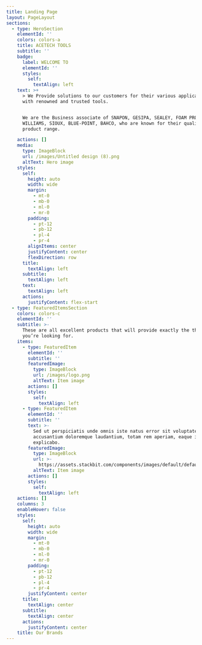 ```yaml
---
title: Landing Page
layout: PageLayout
sections:
  - type: HeroSection
    elementId: ''
    colors: colors-a
    title: ACETECH TOOLS
    subtitle: ''
    badge:
      label: WELCOME TO
      elementId: ''
      styles:
        self:
          textAlign: left
    text: >+
      > We Provide solutions to our customers for their various applications
      with renowned and trusted tools.


      We are the Business associate of SNAPON, GESIPA, SEALEY, FOAM PROGRAM,
      WILLIAMS, SIOUX, BLUE-POINT, BAHCO, who are known for their quality
      product range.

    actions: []
    media:
      type: ImageBlock
      url: /images/Untitled design (8).png
      altText: Hero image
    styles:
      self:
        height: auto
        width: wide
        margin:
          - mt-0
          - mb-0
          - ml-0
          - mr-0
        padding:
          - pt-12
          - pb-12
          - pl-4
          - pr-4
        alignItems: center
        justifyContent: center
        flexDirection: row
      title:
        textAlign: left
      subtitle:
        textAlign: left
      text:
        textAlign: left
      actions:
        justifyContent: flex-start
  - type: FeaturedItemsSection
    colors: colors-c
    elementId: ''
    subtitle: >-
      These are all excellent products that will provide exactly the things
      you’re looking for.
    items:
      - type: FeaturedItem
        elementId: ''
        subtitle: ''
        featuredImage:
          type: ImageBlock
          url: /images/logo.png
          altText: Item image
        actions: []
        styles:
          self:
            textAlign: left
      - type: FeaturedItem
        elementId: ''
        subtitle: ''
        text: >-
          Sed ut perspiciatis unde omnis iste natus error sit voluptatem
          accusantium doloremque laudantium, totam rem aperiam, eaque ipsa quae.
          explicabo.
        featuredImage:
          type: ImageBlock
          url: >-
            https://assets.stackbit.com/components/images/default/default-image.png
          altText: Item image
        actions: []
        styles:
          self:
            textAlign: left
    actions: []
    columns: 3
    enableHover: false
    styles:
      self:
        height: auto
        width: wide
        margin:
          - mt-0
          - mb-0
          - ml-0
          - mr-0
        padding:
          - pt-12
          - pb-12
          - pl-4
          - pr-4
        justifyContent: center
      title:
        textAlign: center
      subtitle:
        textAlign: center
      actions:
        justifyContent: center
    title: Our Brands
---
```

